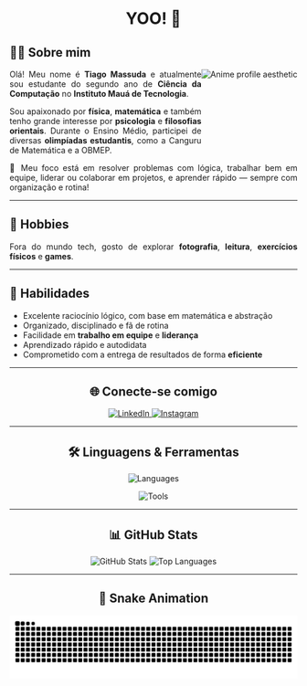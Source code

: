 <h1 align="center">YOO! 👋</h1>

<div>
  <h2>👨‍💻 Sobre mim</h2>
  <img align="right" height="130px" src="https://i.pinimg.com/564x/93/d7/8b/93d78bdde3d222e01d734a9952f44f84.jpg" alt="Anime profile aesthetic" />

  <p align="justify">
    Olá! Meu nome é <strong>Tiago Massuda</strong> e atualmente sou estudante do segundo ano de <strong>Ciência da Computação</strong> no <strong>Instituto Mauá de Tecnologia</strong>.
  </p>

  <p align="justify">
    Sou apaixonado por <strong>física</strong>, <strong>matemática</strong> e também tenho grande interesse por <strong>psicologia</strong> e <strong>filosofias orientais</strong>. Durante o Ensino Médio, participei de diversas <strong>olimpíadas estudantis</strong>, como a Canguru de Matemática e a OBMEP.
  </p>

  <p align="justify">
    🎯 Meu foco está em resolver problemas com lógica, trabalhar bem em equipe, liderar ou colaborar em projetos, e aprender rápido — sempre com organização e rotina!
  </p>
</div>

---

<div>
  <h2>📸 Hobbies</h2>
  <p align="justify">
    Fora do mundo tech, gosto de explorar <strong>fotografia</strong>, <strong>leitura</strong>, <strong>exercícios físicos</strong> e <strong>games</strong>.
  </p>
</div>

---

<div>
  <h2>🧠 Habilidades</h2>
  <ul>
    <li>Excelente raciocínio lógico, com base em matemática e abstração</li>
    <li>Organizado, disciplinado e fã de rotina</li>
    <li>Facilidade em <strong>trabalho em equipe</strong> e <strong>liderança</strong></li>
    <li>Aprendizado rápido e autodidata</li>
    <li>Comprometido com a entrega de resultados de forma <strong>eficiente</strong></li>
  </ul>
</div>

---

<div align="center">
  <h2>🌐 Conecte-se comigo</h2>
  <a href="https://www.linkedin.com/in/tiago-tokugi-massuda-557759285" target="_blank">
    <img src="https://img.shields.io/badge/-LinkedIn-%230077B5?style=for-the-badge&logo=linkedin&logoColor=white" alt="LinkedIn">
  </a>
  <a href="https://instagram.com/tokuji_massuda" target="_blank">
    <img src="https://img.shields.io/badge/-Instagram-%23E4405F?style=for-the-badge&logo=instagram&logoColor=white" alt="Instagram">
  </a>
</div>

---

<div align="center">
  <h2>🛠️ Linguagens & Ferramentas</h2>
  <p>
    <img src="https://skillicons.dev/icons?i=py,java,react,html,css,js,ts,r,c,cpp,git&theme=dark" alt="Languages" />
  </p>
  <p>
    <img src="https://skillicons.dev/icons?i=mongo,mysql,vscode,anaconda,figma,azure&theme=dark" alt="Tools" />
  </p>
</div>

---

<div align="center">
  <h2>📊 GitHub Stats</h2>
  <img height="150em" src="https://github-readme-stats.vercel.app/api?username=tokujito&theme=midnight-purple&show_icons=true&locale=pt-br" alt="GitHub Stats" />
  <img height="150em" src="https://github-readme-stats.vercel.app/api/top-langs/?username=tokujito&theme=midnight-purple&layout=compact" alt="Top Languages" />
</div>

---

<div align="center">
  <h2>🐍 Snake Animation</h2>
  <picture>
    <source media="(prefers-color-scheme: dark)" srcset="https://github.com/tokujiTO/tokujiTO/blob/output/github-contribution-grid-snake-dark.svg" />
    <source media="(prefers-color-scheme: light)" srcset="https://github.com/tokujiTO/tokujiTO/blob/output/github-contribution-grid-snake.svg" />
    <img alt="github-snake" src="https://github.com/tokujiTO/tokujiTO/blob/output/github-contribution-grid-snake.svg" />
  </picture>
</div>
